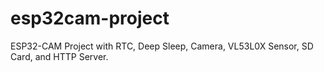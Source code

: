 # esp32cam-project
ESP32-CAM Project with RTC, Deep Sleep, Camera, VL53L0X Sensor, SD Card, and HTTP Server.
